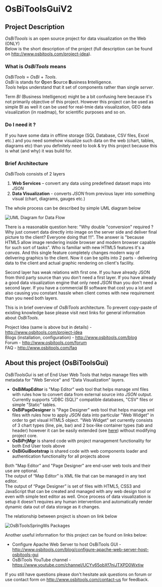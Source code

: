# OsBiToolsGuiV2

## Project Description
*OsBiToools* is an open source project for data visualization on the Web (ONLY)  
Below is the short description of the project (full description can be 
found on http://www.osbitools.com/project-idea).

### What is *OsBiTools* means
*OsBiTools* = *OsBi* + *Tools*.  
*OsBi* is stands for **O**pen **S**ource **B**usiness **I**ntelligence.  
*Tools* helps understand that it set of components rather than single *server*.

Term *BI* (Business Intelligence) might be a bit confusing here 
because it's not primarily objective of this project.
However this project can be used as simple BI as well it can be used 
for real-tmie data visualization, GEO data visualization (in roadmap), 
for scientific purposes and so on.

### Do I need it ?
If you have some data in offline storage (SQL Database, CSV files, Excel etc.) and 
you need somehow visualize such data on the web (chart, tables, diagrams etc) than you 
definitely need to look & try this project because this is what (and why) it was build for.

### Brief Architecture

*OsBiTools* consists of 2 layers

1. **Web Services** – convert any data using predefined dataset maps into *JSON*
2. **Data Visualization** - converts *JSON* from previous layer into something visual (chart, diagrams, gauges etc.)

The whole process can be described by simple UML diagram below

![UML Diagram for Data Flow](http://www.osbitools.com/sites/default/files/pictures/uml_data_flow.png)

There is a reasonable question here: "Why double "conversion" required ? Why just convert data directly into image on the server side and deliver final picture to the client? Everyone doing that !!!". The answer is "because HTML5 allow image rendering inside browser and modern browser capable for such sort of tasks". Who is familiar with new HTML5 features it's a *canvas*. And this single feature completely changes modern way of delivering graphics to the client. Now it can be splits into 2 parts - delivering data to the client and actual graphic rendering on client's facility.

Second layer has weak relations with first one. If you have already JSON from third party source than you don't need a first layer. If you have already a good data visualization engine that only need *JSON* than you don't need a second layer. If you have a commercial BI software that cost you a lot and also causing you constant hassle when client comes with new requirement than you need both layers.

This is in brief overview of *OsBiTools* architecture. To prevent copy-paste of existing knowledge base please visit next links for general information about *OsBiTools*.

Project Idea (same is above but in details) -  http://www.osbitools.com/project-idea  
Blogs (installation, configuration) - http://www.osbitools.com/blog  
Forum - http://www.osbitools.com/forum  
FAQ - http://www.osbitools.com/faq

[1]: http://www.osbitools.com/blog/building-custom-web-widget


## About this project (**OsBiToolsGui**)

*OsBiToolsGui* is set of End User Web Tools that helps manage files with metadata for "Web Service" and "Data Visualization" layers. 

- **OsBiMapEditor** is "Map Editor" web tool that helps manage xml files with rules how to convert data from external source 
into *JSON* output. Currently supports "JDBC (SQL)" compatible databases, "CSV" files or simple "Static" tables.
- **OsBiPageDesigner** is "Page Designer" web tool that helps manage xml files with rules how to apply *JSON* data into particular "Web Widget" 
in order to get visual HTML5 object. "Web Widget" set currently consists of 3 chart types (line, pie, bar) and 2 box-like container 
types (tab and header) however it can be easily extended (see [here][1]) without modifying project core.
- **OsBiPrjMgr** is shared code with project management functionality for both End User tools above
- **OsBiGuiBootstrap** is shared code with web components loader and authentication functionality for all projects above

Both "Map Editor" and "Page Designer" are end-user web tools and their use are optional.  
The output of “Map Editor” is XML file that can be managed in any text editor.  
The output of “Page Designer” is set of files with HTML5, CSS3 and JavaScript that can be created and managed with 
any web design tool or even with simple text editor as well. 
Once process of data visualization is setup it doesn't requires any human intervention and automatically render dynamic data out of data storage as it changes.

The relationship between project is shown on link below

![OsBiToolsSpringWs Packages](doc/OsBiToolsGuiV2-Packages.png)

Another useful information for this project can be found on links below:

- Configure Apache Web Server to host OsBiTools GUI - http://www.osbitools.com/blog/configure-apache-web-server-host-osbitools-gui
- OsBiTools YouTube channel - https://www.youtube.com/channel/UCYv65obXf7niJTXPD0Wxtiw

If you still have questions please don't hesitate ask questions on forum or use contact form on http://www.osbitools.com/contact-us for feedback.
